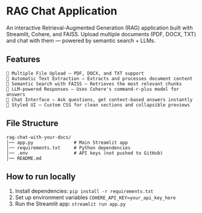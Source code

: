 # RAG Chat Application

An interactive Retrieval-Augmented Generation (RAG) application built with Streamlit, Cohere, and FAISS.
Upload multiple documents (PDF, DOCX, TXT) and chat with them — powered by semantic search + LLMs.

## Features
```
📂 Multiple File Upload — PDF, DOCX, and TXT support
📝 Automatic Text Extraction — Extracts and processes document content
🧠 Semantic Search with FAISS — Retrieves the most relevant chunks
🤖 LLM-powered Responses — Uses Cohere's command-r-plus model for answers
💬 Chat Interface — Ask questions, get context-based answers instantly
🎨 Styled UI — Custom CSS for clean sections and collapsible previews
```
## File Structure

```
rag-chat-with-your-docs/
│── app.py               # Main Streamlit app
│── requirements.txt     # Python dependencies
│── .env                 # API keys (not pushed to GitHub)
│── README.md   
```

## How to run locally
1. Install dependencies:
`pip install -r requirements.txt`
2. Set up environment variables
`COHERE_API_KEY=your_api_key_here`
3. Run the Streamlit app:
`streamlit run app.py`